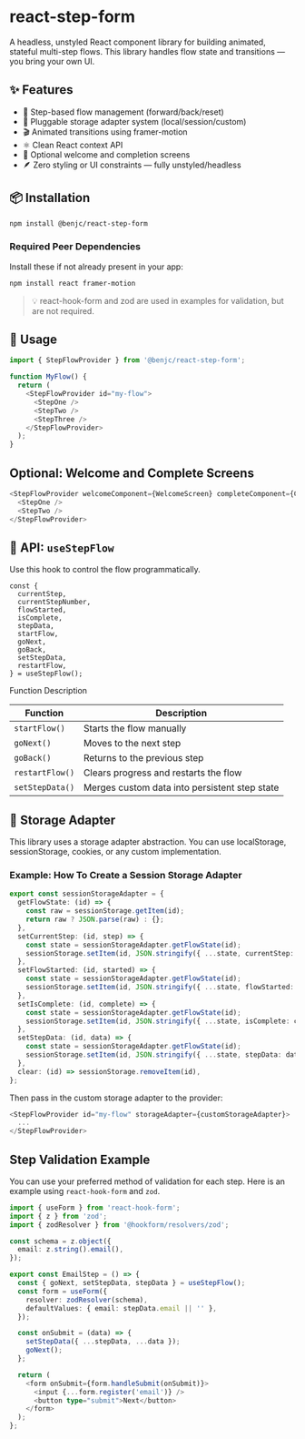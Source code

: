 # react-step-form

A headless, unstyled React component library for building animated, stateful multi-step flows. This library handles flow state and transitions — you bring your own UI.

## ✨ Features

- 🔁 Step-based flow management (forward/back/reset)
- 💾 Pluggable storage adapter system (local/session/custom)
- 🎬 Animated transitions using framer-motion
- ⚛️ Clean React context API
- 🧩 Optional welcome and completion screens
- 🪶 Zero styling or UI constraints — fully unstyled/headless

## 📦 Installation

```bash
npm install @benjc/react-step-form
```

### Required Peer Dependencies

Install these if not already present in your app:

```bash
npm install react framer-motion
```

> 💡 react-hook-form and zod are used in examples for validation, but are not required.

## 🚀 Usage

```typescript
import { StepFlowProvider } from '@benjc/react-step-form';

function MyFlow() {
  return (
    <StepFlowProvider id="my-flow">
      <StepOne />
      <StepTwo />
      <StepThree />
    </StepFlowProvider>
  );
}
```

## Optional: Welcome and Complete Screens

```typescript
<StepFlowProvider welcomeComponent={WelcomeScreen} completeComponent={CompleteScreen} id="my-flow">
  <StepOne />
  <StepTwo />
</StepFlowProvider>
```

## 🧠 API: `useStepFlow`

Use this hook to control the flow programmatically.

```
const {
  currentStep,
  currentStepNumber,
  flowStarted,
  isComplete,
  stepData,
  startFlow,
  goNext,
  goBack,
  setStepData,
  restartFlow,
} = useStepFlow();
```

Function Description

| Function        | Description                                   |
| --------------- | --------------------------------------------- |
| `startFlow()`   | Starts the flow manually                      |
| `goNext()`      | Moves to the next step                        |
| `goBack()`      | Returns to the previous step                  |
| `restartFlow()` | Clears progress and restarts the flow         |
| `setStepData()` | Merges custom data into persistent step state |

## 💾 Storage Adapter

This library uses a storage adapter abstraction. You can use localStorage, sessionStorage, cookies, or any custom implementation.

### Example: How To Create a Session Storage Adapter

```typescript
export const sessionStorageAdapter = {
  getFlowState: (id) => {
    const raw = sessionStorage.getItem(id);
    return raw ? JSON.parse(raw) : {};
  },
  setCurrentStep: (id, step) => {
    const state = sessionStorageAdapter.getFlowState(id);
    sessionStorage.setItem(id, JSON.stringify({ ...state, currentStep: step }));
  },
  setFlowStarted: (id, started) => {
    const state = sessionStorageAdapter.getFlowState(id);
    sessionStorage.setItem(id, JSON.stringify({ ...state, flowStarted: started }));
  },
  setIsComplete: (id, complete) => {
    const state = sessionStorageAdapter.getFlowState(id);
    sessionStorage.setItem(id, JSON.stringify({ ...state, isComplete: complete }));
  },
  setStepData: (id, data) => {
    const state = sessionStorageAdapter.getFlowState(id);
    sessionStorage.setItem(id, JSON.stringify({ ...state, stepData: data }));
  },
  clear: (id) => sessionStorage.removeItem(id),
};
```

Then pass in the custom storage adapter to the provider:

```typescript
<StepFlowProvider id="my-flow" storageAdapter={customStorageAdapter}>
  ...
</StepFlowProvider>
```

## Step Validation Example

You can use your preferred method of validation for each step. Here is an example using `react-hook-form` and `zod`.

```typescript
import { useForm } from 'react-hook-form';
import { z } from 'zod';
import { zodResolver } from '@hookform/resolvers/zod';

const schema = z.object({
  email: z.string().email(),
});

export const EmailStep = () => {
  const { goNext, setStepData, stepData } = useStepFlow();
  const form = useForm({
    resolver: zodResolver(schema),
    defaultValues: { email: stepData.email || '' },
  });

  const onSubmit = (data) => {
    setStepData({ ...stepData, ...data });
    goNext();
  };

  return (
    <form onSubmit={form.handleSubmit(onSubmit)}>
      <input {...form.register('email')} />
      <button type="submit">Next</button>
    </form>
  );
};
```

